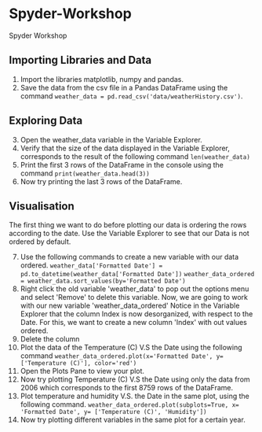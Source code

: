 # Spyder-Workshop
Spyder Workshop 

## Importing Libraries and Data
1. Import the libraries matplotlib, numpy and pandas.
2. Save the data from the csv file in a Pandas DataFrame using the command 
`weather_data = pd.read_csv('data/weatherHistory.csv')`.

## Exploring Data
3. Open the weather_data variable in the Variable Explorer. 
4. Verify that the size of the data displayed in the Variable Explorer, corresponds to the result of the following command
`len(weather_data)`
5. Print the first 3 rows of the DataFrame in the console using the command
`print(weather_data.head(3))`
6. Now try printing the last 3 rows of the DataFrame.

## Visualisation
The first thing we want to do before plotting our data is ordering the rows according to the date. Use the Variable Explorer to see that our Data is not ordered by default.

7. Use the following commands to create a new variable with our data ordered.
`weather_data['Formatted Date'] = pd.to_datetime(weather_data['Formatted Date'])`
`weather_data_ordered = weather_data.sort_values(by='Formatted Date')`
8. Right click the old variable 'weather_data' to pop out the options menu and select 'Remove' to delete this variable. Now, we are going to work with our new variable 'weather_data_ordered'
Notice in the Variable Explorer that the column Index is now desorganized, with respect to the Date. For this, we want to create a new column 'Index' with out values ordered.
9. Delete the column 
9. Plot the data of the Temperature (C) V.S the Date using the following command
`weather_data_ordered.plot(x='Formatted Date', y=['Temperature (C)'], color='red')`
10. Open the Plots Pane to view your plot.
11. Now try plotting Temperature (C) V.S the Date using only the data from 2006 which corresponds to the first 8759 rows of the DataFrame.
12. Plot temperature and humidity V.S. the Date in the same plot, using the following command.
`weather_data_ordered.plot(subplots=True, x= 'Formatted Date', y= ['Temperature (C)', 'Humidity'])`
13. Now try plotting different variables in the same plot for a certain year.






